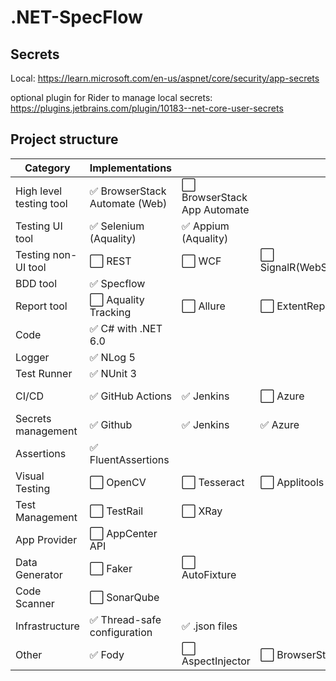 # .NET-SpecFlow

## Secrets
Local: https://learn.microsoft.com/en-us/aspnet/core/security/app-secrets

optional plugin for Rider to manage local secrets: https://plugins.jetbrains.com/plugin/10183--net-core-user-secrets
## Project structure
| Category                | Implementations               |                             |                       |              |
|-------------------------|-------------------------------|-----------------------------|-----------------------|--------------|
| High level testing tool | ✅ BrowserStack Automate (Web) | ⬜ BrowserStack App Automate |                       |              |
| Testing UI tool         | ✅ Selenium (Aquality)         | ✅ Appium (Aquality)         |                       |              |
| Testing non-UI tool     | ⬜ REST                        | ⬜ WCF                       | ⬜ SignalR(WebSockets) |              |
| BDD tool                | ✅ Specflow                    |                             |                       |              |
| Report tool             | ⬜ Aquality Tracking           | ⬜ Allure                    | ⬜ ExtentReports       |              |
| Code                    | ✅ C# with .NET 6.0            |                             |                       |              |
| Logger                  | ✅ NLog 5                      |                             |                       |              |
| Test Runner             | ✅ NUnit 3                     |                             |                       |              |
| CI/CD                   | ✅ GitHub Actions              | ✅ Jenkins                   | ⬜ Azure               | ⬜ CircleCI   |
| Secrets management      | ✅ Github                      | ✅ Jenkins                   | ✅ Azure               | ✅ Local      |
| Assertions              | ✅ FluentAssertions            |                             |                       |              |
| Visual Testing          | ⬜ OpenCV                      | ⬜ Tesseract                 | ⬜ Applitools Eyes     |              |
| Test Management         | ⬜ TestRail                    | ⬜ XRay                      |                       |              |
| App Provider            | ⬜ AppCenter API               |                             |                       |              |
| Data Generator          | ⬜ Faker                       | ⬜ AutoFixture               |                       |              |
| Code Scanner            | ⬜ SonarQube                   |                             |                       |              |
| Infrastructure          | ✅ Thread-safe configuration   | ✅ .json files               |                       |              |
| Other                   | ✅ Fody                        | ⬜ AspectInjector            | ⬜ BrowserStack API    | ✅ Humanizer  |
